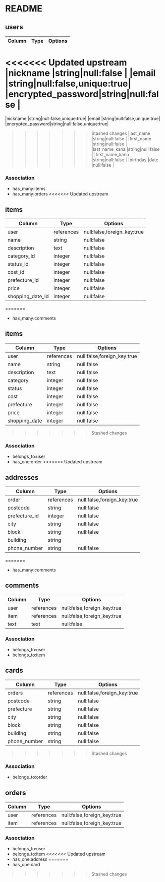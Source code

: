# README

## users

|Column            |Type  |Options               |
|------------------|------|----------------------|
<<<<<<< Updated upstream
|nickname          |string|null:false            |
|email             |string|null:false,unique:true|
|encrypted_password|string|null:false            |
=======
|nickname          |string|null:false,unique:true|
|email             |string|null:false,unique:true|
|encrypted_password|string|null:false,unique:true|
>>>>>>> Stashed changes
|last_name         |string|null:false            |
|first_name        |string|null:false            |
|last_name_kana    |string|null:false            |
|first_name_kana   |string|null:false            |
|birthday          |date  |null:false            |

### Association
- has_many:items
- has_many:orders
<<<<<<< Updated upstream


## items
|Column          |Type      |Options                    |
|----------------|----------|---------------------------|
|user            |references|null:false,foreign_key:true|
|name            |string    |null:false                 |
|description     |text      |null:false                 |
|category_id     |integer   |null:false                 |
|status_id       |integer   |null:false                 |
|cost_id         |integer   |null:false                 |
|prefecture_id   |integer   |null:false                 |
|price           |integer   |null:false                 |
|shopping_date_id|integer   |null:false                 |
=======
- has_many:comments


## items
|Column       |Type      |Options                    |
|-------------|----------|---------------------------|
|user         |references|null:false,foreign_key:true|
|name         |string    |null:false                 |
|description  |text      |null:false                 |
|category     |integer   |null:false                 |
|status       |integer   |null:false                 |
|cost         |integer   |null:false                 |
|prefecture   |integer   |null:false                 |
|price        |integer   |null:false                 |
|shopping_date|integer   |null:false                 |
>>>>>>> Stashed changes

### Association
- belongs_to:user
- has_one:order
<<<<<<< Updated upstream



## addresses
|Column       |Type      |Options                    |
|-------------|----------|---------------------------|
|order        |references|null:false,foreign_key:true|
|postcode     |string    |null:false                 |
|prefecture_id|integer   |null:false                 |
|city         |string    |null:false                 |
|block        |string    |null:false                 |
|building     |string    |                           |
|phone_number |string    |null:false                 |


=======
- has_many:comments


## comments
|Column|Type      |Options                    |
|------|----------|---------------------------|
|user  |references|null:false,foreign_key:true|
|item  |references|null:false,foreign_key:true|
|text  |text      |null:false                 |

### Association
- belongs_to:user
- belongs_to:item



## cards
|Column      |Type      |Options                    |
|------------|----------|---------------------------|
|orders      |references|null:false,foreign_key:true|
|postcode    |string    |null:false                 |
|prefecture  |string    |null:false                 |
|city        |string    |null:false                 |
|block       |string    |null:false                 |
|building    |string    |null:false                 |
|phone_number|string    |null:false                 |


>>>>>>> Stashed changes
### Association
- belongs_to:order



## orders
|Column|Type      |Options                    |
|------|----------|---------------------------|
|user  |references|null:false,foreign_key:true|
|item  |references|null:false,foreign_key:true|

### Association
- belongs_to:user
- belongs_to:item
<<<<<<< Updated upstream
- has_one:address
=======
- has_one:card
>>>>>>> Stashed changes
